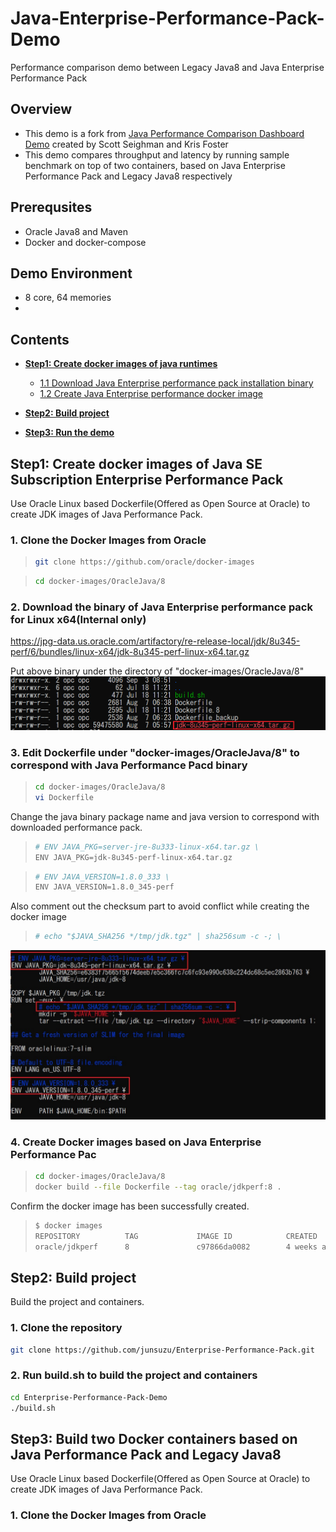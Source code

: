 # Java-Enterprise-Performance-Pack-Demo
Performance comparison demo between Legacy Java8 and Java Enterprise Performance Pack  
## Overview  
* This demo is a fork from [Java Performance Comparison Dashboard Demo](https://github.com/swseighman/Java-Perf-Gafana) created by Scott Seighman and Kris Foster
* This demo compares throughput and latency by running sample benchmark on top of two containers, based on Java Enterprise Performance Pack and Legacy Java8 respectively

## Prerequsites
* Oracle Java8 and Maven
* Docker and docker-compose
## Demo Environment
* 8 core, 64 memories  
*   
## Contents
* **[Step1: Create docker images of java runtimes](#Step1-Create-docker-images-of-java-runtimes)**
   * [1.1 Download Java Enterprise performance pack installation binary](#11-Download-Spring-PetClinic-Sample-Application)
   * [1.2 Create Java Enterprise performance docker image](#12-Build-and-run-Spring-PetClinic-as-fat-jar)

* **[Step2: Build project](#Step2-Build-project)**
   
* **[Step3: Run the demo](#Step3-Run-the-demo)**

## Step1: Create docker images of Java SE Subscription Enterprise Performance Pack
Use Oracle Linux based Dockerfile(Offered as Open Source at Oracle) to create JDK images of Java Performance Pack.
### 1. Clone the Docker Images from Oracle
>```sh
>git clone https://github.com/oracle/docker-images
>```

>```sh
>cd docker-images/OracleJava/8
>```
### 2. Download the binary of Java Enterprise performance pack for Linux x64(Internal only)
https://jpg-data.us.oracle.com/artifactory/re-release-local/jdk/8u345-perf/6/bundles/linux-x64/jdk-8u345-perf-linux-x64.tar.gz

Put above binary under the directory of "docker-images/OracleJava/8"
![Download Picture01](images/pic01.JPG)
### 3. Edit Dockerfile under "docker-images/OracleJava/8" to correspond with Java Performance Pacd binary
>```sh
>cd docker-images/OracleJava/8
>vi Dockerfile
>```

Change the java binary package name and java version to correspond with downloaded performance pack.

>```sh
># ENV JAVA_PKG=server-jre-8u333-linux-x64.tar.gz \
>ENV JAVA_PKG=jdk-8u345-perf-linux-x64.tar.gz
>```

>```sh
># ENV JAVA_VERSION=1.8.0_333 \
>ENV JAVA_VERSION=1.8.0_345-perf
>```

Also comment out the checksum part to avoid conflict while creating the docker image
>```sh
># echo "$JAVA_SHA256 */tmp/jdk.tgz" | sha256sum -c -; \
>```

![Download Picture01](images/pic02.JPG)

### 4. Create Docker images based on Java Enterprise Performance Pac
>```sh
>cd docker-images/OracleJava/8
>docker build --file Dockerfile --tag oracle/jdkperf:8 .
>```

Confirm the docker image has been successfully created.

>```sh
>$ docker images
>REPOSITORY          TAG             IMAGE ID            CREATED             SIZE
>oracle/jdkperf      8               c97866da0082        4 weeks ago         316MB
>```

## Step2: Build project
Build the project and containers.
### 1. Clone the repository
```sh
git clone https://github.com/junsuzu/Enterprise-Performance-Pack.git
```

### 2. Run build.sh to build the project and containers
```sh
cd Enterprise-Performance-Pack-Demo
./build.sh
```


## Step3: Build two Docker containers based on Java Performance Pack and Legacy Java8
Use Oracle Linux based Dockerfile(Offered as Open Source at Oracle) to create JDK images of Java Performance Pack.
### 1. Clone the Docker Images from Oracle
